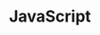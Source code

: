 ---
resources:
- name: thumb
  params:
    alt: Javascript logo in black on a gold background.
  src: javascript-thumb.svg
simpleIcon: javascript
title: JavaScript
---